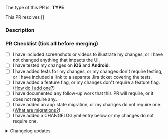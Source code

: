 The type of this PR is: **TYPE**

<!-- Bugfix/Feature/Enhancement/Documentation -->

<!-- If applicable, write the Jira ticket number in square brackets e.g. [PROJECT-XXXX]
     The Jira integration will turn it into a clickable link for you. -->

This PR resolves []

### Description

<!-- Implementation description -->

### PR Checklist (tick all before merging)

<!-- 💡 This checklist is experimental. MX warmly welcomes any feedback about the list or how it impacts your workflow -->

- [ ] I have included screenshots or videos to illustrate my changes, or I have not changed anything that impacts the UI.
- [ ] I have tested my changes on **iOS** and **Android**.
- [ ] I have added tests for my changes, or my changes don't require testing, or I have included a link to a separate Jira ticket covering the tests.
- [ ] I have added a feature flag, or my changes don't require a feature flag. ([How do I add one?](https://github.com/artsy/eigen/blob/master/docs/developing_a_feature.md))
- [ ] I have documented any follow-up work that this PR will require, or it does not require any.
- [ ] I have added an app state migration, or my changes do not require one. ([What are migrations?](https://github.com/artsy/eigen/blob/master/docs/adding_state_migrations.md))
- [ ] I have added a CHANGELOG.yml entry below or my changes do not require one.

<details><summary>Changelog updates</summary>

### Changelog updates

<!-- 📝 Please fill out at least one of these sections. -->
<!-- ⓘ 'User-facing' changes will be published as release notes. -->
<!-- ⌫ Feel free to remove sections that don't apply. -->
<!-- • Write a markdown list or just a single paragraph, but stick to plain text. -->
<!-- 📖 eg. `Enable lotsByFollowedArtists - john` or `Fix phone input misalignment - mary`. -->
<!-- 🤷‍♂️ Replace this entire block with the hashtag `#nochangelog` to avoid updating the changelog. -->

#### Cross-platform user-facing changes

-

#### iOS user-facing changes

-

#### Android user-facing changes

-

#### Dev changes

-

<!-- end_changelog_updates -->

</details>

